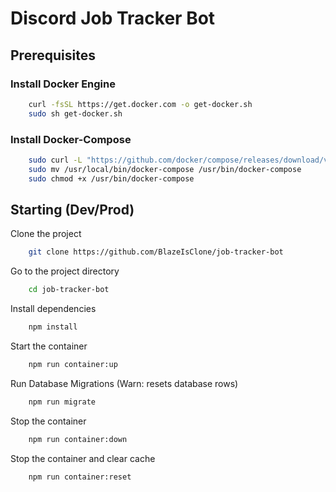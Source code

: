 # Discord Job Tracker Bot

## Prerequisites

### Install Docker Engine

```bash
	curl -fsSL https://get.docker.com -o get-docker.sh
	sudo sh get-docker.sh
```

### Install Docker-Compose

```bash
	sudo curl -L "https://github.com/docker/compose/releases/download/v2.6.0/docker-compose-$(uname -s)-$(uname -m)"  -o /usr/local/bin/docker-compose
	sudo mv /usr/local/bin/docker-compose /usr/bin/docker-compose
	sudo chmod +x /usr/bin/docker-compose
```

## Starting (Dev/Prod)

Clone the project

```bash
	git clone https://github.com/BlazeIsClone/job-tracker-bot
```

Go to the project directory

```bash
	cd job-tracker-bot
```

Install dependencies

```bash
	npm install
```

Start the container

```bash
	npm run container:up
```

Run Database Migrations (Warn: resets database rows)

```bash
	npm run migrate
```

Stop the container

```bash
	npm run container:down
```

Stop the container and clear cache

```bash
	npm run container:reset
```
